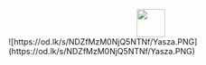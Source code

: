 <div id="header" align="center">
  <img src="[https://od.lk/s/NDZfMzM0NjQ5NTNf/Yasza.PNG](https://od.lk/s/NDZfMzM0NjQ5NTNf/Yasza.PNG)" width="50"/>
</div>
![https://od.lk/s/NDZfMzM0NjQ5NTNf/Yasza.PNG](https://od.lk/s/NDZfMzM0NjQ5NTNf/Yasza.PNG)

